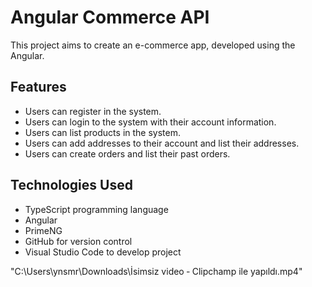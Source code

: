 # Angular Commerce API

This project aims to create an e-commerce app, developed using the Angular.

## Features

- Users can register in the system.
- Users can login to the system with their account information.
- Users can list products in the system.
- Users can add addresses to their account and list their addresses.
- Users can create orders and list their past orders.

## Technologies Used

- TypeScript programming language
- Angular
- PrimeNG
- GitHub for version control
- Visual Studio Code to develop project

"C:\Users\ynsmr\Downloads\İsimsiz video ‐ Clipchamp ile yapıldı.mp4"